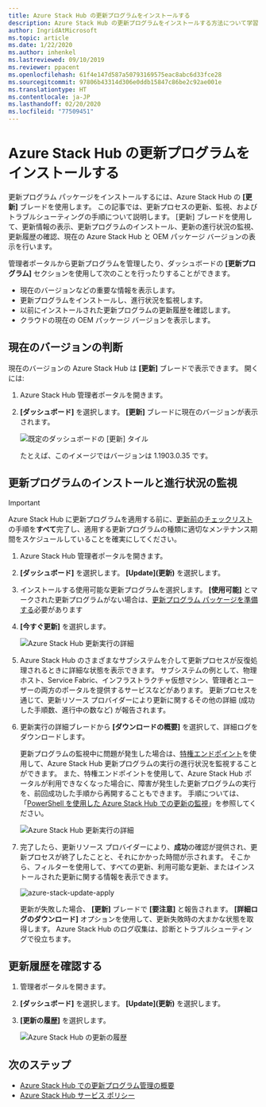 ```yaml
---
title: Azure Stack Hub の更新プログラムをインストールする
description: Azure Stack Hub の更新プログラムをインストールする方法について学習します。
author: IngridAtMicrosoft
ms.topic: article
ms.date: 1/22/2020
ms.author: inhenkel
ms.lastreviewed: 09/10/2019
ms.reviewer: ppacent
ms.openlocfilehash: 61f4e147d587a50793169575eac8abc6d33fce28
ms.sourcegitcommit: 97806b43314d306e0ddb15847c86be2c92ae001e
ms.translationtype: HT
ms.contentlocale: ja-JP
ms.lasthandoff: 02/20/2020
ms.locfileid: "77509451"
---
```

# <a name="install-azure-stack-hub-updates"></a>Azure Stack Hub の更新プログラムをインストールする

更新プログラム パッケージをインストールするには、Azure Stack Hub の **[更新]** ブレードを使用します。 この記事では、更新プロセスの更新、監視、およびトラブルシューティングの手順について説明します。 [更新] ブレードを使用して、更新情報の表示、更新プログラムのインストール、更新の進行状況の監視、更新履歴の確認、現在の Azure Stack Hub と OEM パッケージ バージョンの表示を行います。

管理者ポータルから更新プログラムを管理したり、ダッシュボードの **[更新プログラム]** セクションを使用して次のことを行ったりすることができます。

- 現在のバージョンなどの重要な情報を表示します。
- 更新プログラムをインストールし、進行状況を監視します。
- 以前にインストールされた更新プログラムの更新履歴を確認します。
- クラウドの現在の OEM パッケージ バージョンを表示します。

## <a name="determine-the-current-version"></a>現在のバージョンの判断

現在のバージョンの Azure Stack Hub は **[更新]** ブレードで表示できます。 開くには:

1.  Azure Stack Hub 管理者ポータルを開きます。

2.  **[ダッシュボード]** を選択します。 **[更新]** ブレードに現在のバージョンが表示されます。

    ![既定のダッシュボードの [更新] タイル](./media/azure-stack-update-apply/image1.png)

    たとえば、このイメージではバージョンは 1.1903.0.35 です。

## <a name="install-updates-and-monitor-progress"></a>更新プログラムのインストールと進行状況の監視

> [!Important]
> Azure Stack Hub に更新プログラムを適用する前に、[更新前のチェックリスト](release-notes-checklist.md)の手順を**すべて**完了し、適用する更新プログラムの種類に適切なメンテナンス期間をスケジュールしていることを確実にしてください。

1. Azure Stack Hub 管理者ポータルを開きます。

2. **[ダッシュボード]** を選択します。 **[Update]\(更新\)** を選択します。

3. インストールする使用可能な更新プログラムを選択します。 **[使用可能]** とマークされた更新プログラムがない場合は、[更新プログラム パッケージを準備する](azure-stack-update-prepare-package.md)必要があります

4. **[今すぐ更新]** を選択します。

    ![Azure Stack Hub 更新実行の詳細](./media/azure-stack-update-apply/image2.png)

5. Azure Stack Hub のさまざまなサブシステムを介して更新プロセスが反復処理されるときに詳細な状態を表示できます。 サブシステムの例として、物理ホスト、Service Fabric、インフラストラクチャ仮想マシン、管理者とユーザーの両方のポータルを提供するサービスなどがあります。 更新プロセスを通じて、更新リソース プロバイダーにより更新に関するその他の詳細 (成功した手順数、進行中の数など) が報告されます。

6. 更新実行の詳細ブレードから **[ダウンロードの概要]** を選択して、詳細ログをダウンロードします。

    更新プログラムの監視中に問題が発生した場合は、[特権エンドポイント](https://docs.microsoft.com/azure-stack/operator/azure-stack-privileged-endpoint)を使用して、Azure Stack Hub 更新プログラムの実行の進行状況を監視することができます。 また、特権エンドポイントを使用して、Azure Stack Hub ポータルが利用できなくなった場合に、障害が発生した更新プログラムの実行を、前回成功した手順から再開することもできます。 手順については、「[PowerShell を使用した Azure Stack Hub での更新の監視](azure-stack-update-monitor.md)」を参照してください。

    ![Azure Stack Hub 更新実行の詳細](./media/azure-stack-update-apply/image3.png)

7. 完了したら、更新リソース プロバイダーにより、**成功**の確認が提供され、更新プロセスが終了したことと、それにかかった時間が示されます。 そこから、フィルターを使用して、すべての更新、利用可能な更新、またはインストールされた更新に関する情報を表示できます。

    ![azure-stack-update-apply](./media/azure-stack-update-apply/image4.png)

    更新が失敗した場合、 **[更新]** ブレードで **[要注意]** と報告されます。 **[詳細ログのダウンロード]** オプションを使用して、更新失敗時の大まかな状態を取得します。 Azure Stack Hub のログ収集は、診断とトラブルシューティングで役立ちます。

## <a name="review-update-history"></a>更新履歴を確認する

1. 管理者ポータルを開きます。

2. **[ダッシュボード]** を選択します。 **[Update]\(更新\)** を選択します。

3. **[更新の履歴]** を選択します。

    ![Azure Stack Hub の更新の履歴](./media/azure-stack-update-apply/image7.png)

## <a name="next-steps"></a>次のステップ

-   [Azure Stack Hub での更新プログラム管理の概要](https://docs.microsoft.com/azure-stack/operator/azure-stack-updates)  
-   [Azure Stack Hub サービス ポリシー](https://docs.microsoft.com/azure-stack/operator/azure-stack-servicing-policy)  
